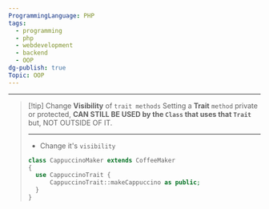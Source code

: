 ```yaml
---
ProgrammingLanguage: PHP
tags:
  - programming
  - php
  - webdevelopment
  - backend
  - OOP
dg-publish: true
Topic: OOP
---
```


---

> [!tip] Change **Visibility** of `trait methods`
> Setting a **Trait** `method` private or protected,
> **CAN STILL BE USED by the `Class` that uses that `Trait`**
> but, NOT OUTSIDE OF IT.
>
> ---
>
> - Change it's `visibility`
>
> ```php
> class CappuccinoMaker extends CoffeeMaker
> {
> 	use CappuccinoTrait {
> 		CappuccinoTrait::makeCappuccino as public;
> 	}
> }
> ```
